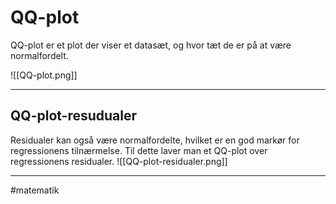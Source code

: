 # QQ-plot
QQ-plot er et plot der viser et datasæt, og hvor tæt de er på at være normalfordelt. 

![[QQ-plot.png]]

---
## QQ-plot-resudualer

Residualer kan også være normalfordelte, hvilket er en god markør for regressionens tilnærmelse. Til dette laver man et QQ-plot over regressionens residualer.
![[QQ-plot-residualer.png]]

---
#matematik 